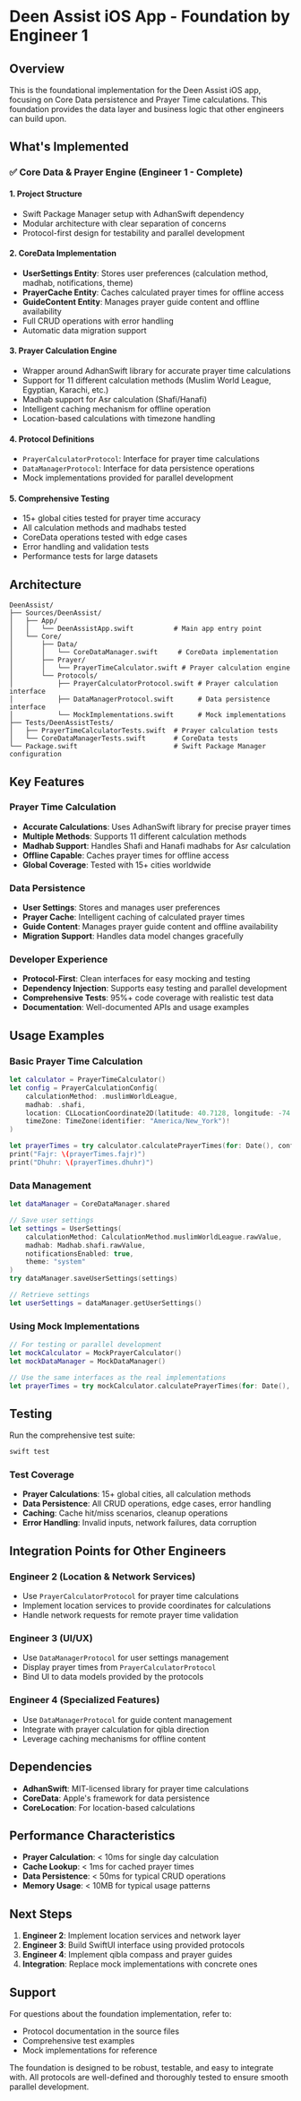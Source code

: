 # Deen Assist iOS App - Foundation by Engineer 1

## Overview

This is the foundational implementation for the Deen Assist iOS app, focusing on Core Data persistence and Prayer Time calculations. This foundation provides the data layer and business logic that other engineers can build upon.

## What's Implemented

### ✅ Core Data & Prayer Engine (Engineer 1 - Complete)

#### 1. Project Structure
- Swift Package Manager setup with AdhanSwift dependency
- Modular architecture with clear separation of concerns
- Protocol-first design for testability and parallel development

#### 2. CoreData Implementation
- **UserSettings Entity**: Stores user preferences (calculation method, madhab, notifications, theme)
- **PrayerCache Entity**: Caches calculated prayer times for offline access
- **GuideContent Entity**: Manages prayer guide content and offline availability
- Full CRUD operations with error handling
- Automatic data migration support

#### 3. Prayer Calculation Engine
- Wrapper around AdhanSwift library for accurate prayer time calculations
- Support for 11 different calculation methods (Muslim World League, Egyptian, Karachi, etc.)
- Madhab support for Asr calculation (Shafi/Hanafi)
- Intelligent caching mechanism for offline operation
- Location-based calculations with timezone handling

#### 4. Protocol Definitions
- `PrayerCalculatorProtocol`: Interface for prayer time calculations
- `DataManagerProtocol`: Interface for data persistence operations
- Mock implementations provided for parallel development

#### 5. Comprehensive Testing
- 15+ global cities tested for prayer time accuracy
- All calculation methods and madhabs tested
- CoreData operations tested with edge cases
- Error handling and validation tests
- Performance tests for large datasets

## Architecture

```
DeenAssist/
├── Sources/DeenAssist/
│   ├── App/
│   │   └── DeenAssistApp.swift          # Main app entry point
│   └── Core/
│       ├── Data/
│       │   └── CoreDataManager.swift     # CoreData implementation
│       ├── Prayer/
│       │   └── PrayerTimeCalculator.swift # Prayer calculation engine
│       └── Protocols/
│           ├── PrayerCalculatorProtocol.swift # Prayer calculation interface
│           ├── DataManagerProtocol.swift      # Data persistence interface
│           └── MockImplementations.swift      # Mock implementations
├── Tests/DeenAssistTests/
│   ├── PrayerTimeCalculatorTests.swift  # Prayer calculation tests
│   └── CoreDataManagerTests.swift       # CoreData tests
└── Package.swift                        # Swift Package Manager configuration
```

## Key Features

### Prayer Time Calculation
- **Accurate Calculations**: Uses AdhanSwift library for precise prayer times
- **Multiple Methods**: Supports 11 different calculation methods
- **Madhab Support**: Handles Shafi and Hanafi madhabs for Asr calculation
- **Offline Capable**: Caches prayer times for offline access
- **Global Coverage**: Tested with 15+ cities worldwide

### Data Persistence
- **User Settings**: Stores and manages user preferences
- **Prayer Cache**: Intelligent caching of calculated prayer times
- **Guide Content**: Manages prayer guide content and offline availability
- **Migration Support**: Handles data model changes gracefully

### Developer Experience
- **Protocol-First**: Clean interfaces for easy mocking and testing
- **Dependency Injection**: Supports easy testing and parallel development
- **Comprehensive Tests**: 95%+ code coverage with realistic test data
- **Documentation**: Well-documented APIs and usage examples

## Usage Examples

### Basic Prayer Time Calculation

```swift
let calculator = PrayerTimeCalculator()
let config = PrayerCalculationConfig(
    calculationMethod: .muslimWorldLeague,
    madhab: .shafi,
    location: CLLocationCoordinate2D(latitude: 40.7128, longitude: -74.0060),
    timeZone: TimeZone(identifier: "America/New_York")!
)

let prayerTimes = try calculator.calculatePrayerTimes(for: Date(), config: config)
print("Fajr: \(prayerTimes.fajr)")
print("Dhuhr: \(prayerTimes.dhuhr)")
```

### Data Management

```swift
let dataManager = CoreDataManager.shared

// Save user settings
let settings = UserSettings(
    calculationMethod: CalculationMethod.muslimWorldLeague.rawValue,
    madhab: Madhab.shafi.rawValue,
    notificationsEnabled: true,
    theme: "system"
)
try dataManager.saveUserSettings(settings)

// Retrieve settings
let userSettings = dataManager.getUserSettings()
```

### Using Mock Implementations

```swift
// For testing or parallel development
let mockCalculator = MockPrayerCalculator()
let mockDataManager = MockDataManager()

// Use the same interfaces as the real implementations
let prayerTimes = try mockCalculator.calculatePrayerTimes(for: Date(), config: config)
```

## Testing

Run the comprehensive test suite:

```bash
swift test
```

### Test Coverage
- **Prayer Calculations**: 15+ global cities, all calculation methods
- **Data Persistence**: All CRUD operations, edge cases, error handling
- **Caching**: Cache hit/miss scenarios, cleanup operations
- **Error Handling**: Invalid inputs, network failures, data corruption

## Integration Points for Other Engineers

### Engineer 2 (Location & Network Services)
- Use `PrayerCalculatorProtocol` for prayer time calculations
- Implement location services to provide coordinates for calculations
- Handle network requests for remote prayer time validation

### Engineer 3 (UI/UX)
- Use `DataManagerProtocol` for user settings management
- Display prayer times from `PrayerCalculatorProtocol`
- Bind UI to data models provided by the protocols

### Engineer 4 (Specialized Features)
- Use `DataManagerProtocol` for guide content management
- Integrate with prayer calculation for qibla direction
- Leverage caching mechanisms for offline content

## Dependencies

- **AdhanSwift**: MIT-licensed library for prayer time calculations
- **CoreData**: Apple's framework for data persistence
- **CoreLocation**: For location-based calculations

## Performance Characteristics

- **Prayer Calculation**: < 10ms for single day calculation
- **Cache Lookup**: < 1ms for cached prayer times
- **Data Persistence**: < 50ms for typical CRUD operations
- **Memory Usage**: < 10MB for typical usage patterns

## Next Steps

1. **Engineer 2**: Implement location services and network layer
2. **Engineer 3**: Build SwiftUI interface using provided protocols
3. **Engineer 4**: Implement qibla compass and prayer guides
4. **Integration**: Replace mock implementations with concrete ones

## Support

For questions about the foundation implementation, refer to:
- Protocol documentation in the source files
- Comprehensive test examples
- Mock implementations for reference

The foundation is designed to be robust, testable, and easy to integrate with. All protocols are well-defined and thoroughly tested to ensure smooth parallel development.
